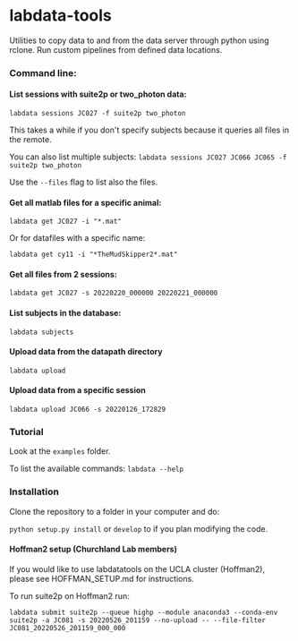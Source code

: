 # labdata-tools
Utilities to copy data to and from the data server through python using rclone.
Run custom pipelines from defined data locations. 

### Command line:

#### List sessions with suite2p or two_photon data:

``labdata sessions JC027 -f suite2p two_photon``

This takes a while if you don't specify subjects because it queries all files in the remote.

You can also list multiple subjects:
``labdata sessions JC027 JC066 JC065 -f suite2p two_photon``


Use the ``--files`` flag to list also the files.

#### Get all matlab files for a specific animal:

``labdata get JC027 -i "*.mat"``

Or for datafiles with a specific name:

``labdata get cy11 -i "*TheMudSkipper2*.mat"``

#### Get all files from 2 sessions:

``labdata get JC027 -s 20220220_000000 20220221_000000``

#### List subjects in the database:

``labdata subjects``

#### Upload data from the datapath directory

``labdata upload``

#### Upload data from a specific session

``labdata upload JC066 -s 20220126_172829``

### Tutorial

Look at the ``examples`` folder.

To list the available commands: ``labdata --help``
### Installation

Clone the repository to a folder in your computer and do:

``python setup.py install`` or ``develop`` to if you plan modifying the code.

#### Hoffman2 setup (Churchland Lab members)

If you would like to use labdatatools on the UCLA cluster (Hoffman2), please see HOFFMAN_SETUP.md for instructions.

To run suite2p on Hoffman2 run:

``labdata submit suite2p --queue highp --module anaconda3 --conda-env suite2p -a JC081 -s 20220526_201159 --no-upload -- --file-filter JC081_20220526_201159_000_000``